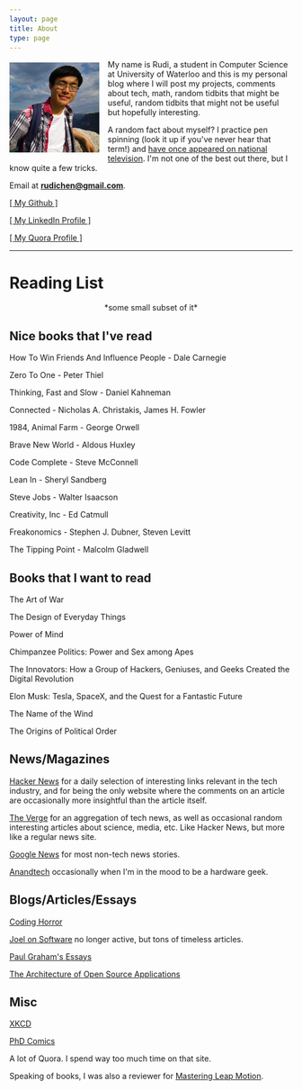 ```yaml
---
layout: page
title: About
type: page
---
```

<a style="float: left; margin: 5px 15px 0px 0px;" href="/images/profile_pic.jpg"><img src="/images/profile_pic.jpg" width="160" /></a>
<p>My name is Rudi, a student in Computer Science at University of Waterloo and this is my personal blog where I will post my projects, comments about tech, math, random tidbits that might be useful, random tidbits that might not be useful but hopefully interesting.</p>

A random fact about myself? I practice pen spinning (look it up if you've never hear that term!) and [have once appeared on national television](http://www.youtube.com/watch?v=K5SxsDS0fHk). I'm not one of the best out there, but I know quite a few tricks.

Email at **rudichen@gmail.com**.

<a href="https://github.com/rudi-c" target="_blank">[ My Github ]</a>

<a href="http://www.linkedin.com/in/rudichen" target="_blank">[ My LinkedIn Profile ]</a>

<a href="http://www.quora.com/Rudi-Chen" target="_blank">[ My Quora Profile ]</a>

--------------------------------------------------------------------------------

Reading List
============
<center>*some small subset of it*</center>

Nice books that I've read
--------------------

How To Win Friends And Influence People - Dale Carnegie

Zero To One - Peter Thiel

Thinking, Fast and Slow - Daniel Kahneman

Connected - Nicholas A. Christakis, James H. Fowler

1984, Animal Farm - George Orwell

Brave New World - Aldous Huxley

Code Complete - Steve McConnell

Lean In - Sheryl Sandberg

Steve Jobs - Walter Isaacson

Creativity, Inc - Ed Catmull

Freakonomics - Stephen J. Dubner, Steven Levitt

The Tipping Point - Malcolm Gladwell

Books that I want to read
-------------------------

The Art of War

The Design of Everyday Things

Power of Mind

Chimpanzee Politics: Power and Sex among Apes

The Innovators: How a Group of Hackers, Geniuses, and Geeks Created the Digital Revolution

Elon Musk: Tesla, SpaceX, and the Quest for a Fantastic Future

The Name of the Wind

The Origins of Political Order

News/Magazines
--------------

[Hacker News](https://news.ycombinator.com/) for a daily selection of interesting links relevant in the tech industry, and for being the only website where the comments on an article are occasionally more insightful than the article itself.

[The Verge](http://theverge.com/) for an aggregation of tech news, as well as occasional random interesting articles about science, media, etc. Like Hacker News, but more like a regular news site.

[Google News](https://news.google.com/) for most non-tech news stories.

[Anandtech](http://www.anandtech.com/) occasionally when I'm in the mood to be a hardware geek.

Blogs/Articles/Essays
---------------------

[Coding Horror](http://blog.codinghorror.com/)

[Joel on Software](http://www.joelonsoftware.com/) no longer active, but tons of timeless articles.

[Paul Graham's Essays](http://www.paulgraham.com/articles.html)

[The Architecture of Open Source Applications](http://aosabook.org/en/index.html)

Misc
----

[XKCD](http://xkcd.com/)

[PhD Comics](http://phdcomics.com/comics.php)

A lot of Quora. I spend way too much time on that site.

Speaking of books, I was also a reviewer for [Mastering Leap Motion](http://www.amazon.com/Mastering-Leap-Motion-Brandon-Sanders/dp/1783551399).

